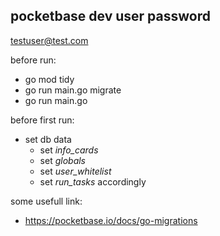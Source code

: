 ## pocketbase dev user password

testuser@test.com

before run:

- go mod tidy
- go run main.go migrate
- go run main.go

before first run:

- set db data
  - set _info_cards_
  - set _globals_
  - set _user_whitelist_
  - set _run_tasks_ accordingly

some usefull link:

- https://pocketbase.io/docs/go-migrations
